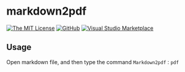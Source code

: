 # markdown2pdf
[![The MIT License](https://flat.badgen.net/badge/license/MIT/orange)](http://opensource.org/licenses/MIT)
[![GitHub](https://flat.badgen.net/github/release/jacksontwu/markdown2pdf)](https://github.com/jacksontwu/markdown2pdf/releases)
[![Visual Studio Marketplace](https://vsmarketplacebadge.apphb.com/version-short/jacksontwu.markdown2pdf.svg)](https://marketplace.visualstudio.com/items?itemName=jacksontwu.markdown2pdf)


## Usage
Open markdown file, and then type the command `Markdown2pdf：pdf`